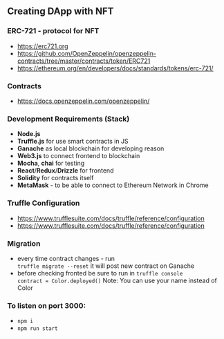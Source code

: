 ## Creating DApp with NFT

### ERC-721 - protocol for NFT

- https://erc721.org
- https://github.com/OpenZeppelin/openzeppelin-contracts/tree/master/contracts/token/ERC721
- https://ethereum.org/en/developers/docs/standards/tokens/erc-721/

### Contracts

- https://docs.openzeppelin.com/openzeppelin/

### Development Requirements (Stack)

- **Node.js**
- **Truffle.js** for use smart contracts in JS
- **Ganache** as local blockchain for developing reason
- **Web3.js** to connect frontend to blockchain
- **Mocha**, **chai** for testing
- **React**/**Redux**/**Drizzle** for frontend
- **Solidity** for contracts itself
- **MetaMask** - to be able to connect to Ethereum Network in Chrome

### Truffle Configuration
- https://www.trufflesuite.com/docs/truffle/reference/configuration
- https://www.trufflesuite.com/docs/truffle/reference/configuration

### Migration

- every time contract changes - run \
  `truffle migrate --reset` it will post new contract on Ganache
- before checking fronted be sure to run in `truffle console` \
  `contract = Color.deployed()`
  Note: You can use your name instead of Color

### To listen on port 3000:

 - `npm i`
 - `npm run start`
